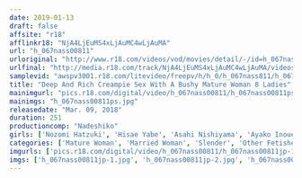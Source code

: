```yaml
---
date: 2019-01-13
draft: false
affsite: "r18"
afflinkr18: "NjA4LjEuMS4xLjAuMC4wLjAuMA"
url: "h_067nass00811"
urloriginal: "http://www.r18.com/videos/vod/movies/detail/-/id=h_067nass00811"
urlfinal: "http://media.r18.com/track/NjA4LjEuMS4xLjAuMC4wLjAuMA/videos/vod/movies/detail/-/id=h_067nass00811"
samplevid: "awspv3001.r18.com/litevideo/freepv/h/h_0/h_067nass811/h_067nass811_dmb_w.mp4"
title: "Deep And Rich Creampie Sex With A Bushy Mature Woman 8 Ladies"
mainimgurl: "pics.r18.com/digital/video/h_067nass00811/h_067nass00811ps.jpg"
mainimgs: "h_067nass00811ps.jpg"
releasedate: "Mar. 09, 2018"
duration: 251
productioncomp: "Nadeshiko"
girls: ['Nozomi Hatzuki', 'Hisae Yabe', 'Asahi Nishiyama', 'Ayako Inoue', 'Shiho Egami', 'Eriko Hiraoka', 'Iori Tomino', 'Yuki Seijo']
categories: ['Mature Woman', 'Married Woman', 'Slender', 'Other Fetishes', 'Creampie', 'Over 4 Hours', 'Hi-Def']
imgurls: ['pics.r18.com/digital/video/h_067nass00811/h_067nass00811jp-1.jpg', 'pics.r18.com/digital/video/h_067nass00811/h_067nass00811jp-2.jpg', 'pics.r18.com/digital/video/h_067nass00811/h_067nass00811jp-3.jpg', 'pics.r18.com/digital/video/h_067nass00811/h_067nass00811jp-4.jpg', 'pics.r18.com/digital/video/h_067nass00811/h_067nass00811jp-5.jpg', 'pics.r18.com/digital/video/h_067nass00811/h_067nass00811jp-6.jpg', 'pics.r18.com/digital/video/h_067nass00811/h_067nass00811jp-7.jpg', 'pics.r18.com/digital/video/h_067nass00811/h_067nass00811jp-8.jpg', 'pics.r18.com/digital/video/h_067nass00811/h_067nass00811jp-9.jpg', 'pics.r18.com/digital/video/h_067nass00811/h_067nass00811jp-10.jpg', 'pics.r18.com/digital/video/h_067nass00811/h_067nass00811jp-11.jpg', 'pics.r18.com/digital/video/h_067nass00811/h_067nass00811jp-12.jpg', 'pics.r18.com/digital/video/h_067nass00811/h_067nass00811jp-13.jpg', 'pics.r18.com/digital/video/h_067nass00811/h_067nass00811jp-14.jpg', 'pics.r18.com/digital/video/h_067nass00811/h_067nass00811jp-15.jpg', 'pics.r18.com/digital/video/h_067nass00811/h_067nass00811jp-16.jpg', 'pics.r18.com/digital/video/h_067nass00811/h_067nass00811jp-17.jpg', 'pics.r18.com/digital/video/h_067nass00811/h_067nass00811jp-18.jpg', 'pics.r18.com/digital/video/h_067nass00811/h_067nass00811jp-19.jpg', 'pics.r18.com/digital/video/h_067nass00811/h_067nass00811jp-20.jpg']
imgs: ['h_067nass00811jp-1.jpg', 'h_067nass00811jp-2.jpg', 'h_067nass00811jp-3.jpg', 'h_067nass00811jp-4.jpg', 'h_067nass00811jp-5.jpg', 'h_067nass00811jp-6.jpg', 'h_067nass00811jp-7.jpg', 'h_067nass00811jp-8.jpg', 'h_067nass00811jp-9.jpg', 'h_067nass00811jp-10.jpg', 'h_067nass00811jp-11.jpg', 'h_067nass00811jp-12.jpg', 'h_067nass00811jp-13.jpg', 'h_067nass00811jp-14.jpg', 'h_067nass00811jp-15.jpg', 'h_067nass00811jp-16.jpg', 'h_067nass00811jp-17.jpg', 'h_067nass00811jp-18.jpg', 'h_067nass00811jp-19.jpg', 'h_067nass00811jp-20.jpg']
---
```

